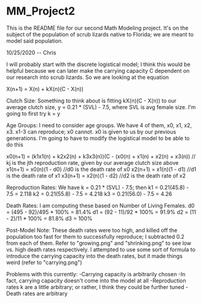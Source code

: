 # MM_Project2

This is the README file for our second Math Modeling project. It's on the subject of the population of scrub lizards native to Florida; we are meant to model said population. 

10/25/2020 -- Chris

I will probably start with the discrete logistical model; I think this would be helpful because we can later make the carrying capacity C dependent on our research into scrub lizards. So we are looking at the equation

X(n+1) = X(n) + kX(n)(C - X(n))


Clutch Size:
Something to think about is fitting kX(n)(C - X(n)) to our average clutch size, y = 0.21 * (SVL) - 7.5, where SVL is avg female size. I'm going to first try k = y

Age Groups:
I need to consider age groups. We have 4 of them, x0, x1, x2, x3. x1-3 can reproduce; x0 cannot. x0 is given to us by our previous generations. I'm going to have to modify the logistical model to be able to do this

x0(n+1) = (k1x1(n) + k2x2(n) + k3x3(n))(C - (x0(n) + x1(n) + x2(n) + x3(n)) // kj is the jth reproduction rate, given by 										our average clutch size above
x1(n+1) = x0(n)(1 - d0) //d0 is the death rate of x0
x2(n+1) = x1(n)(1 - d1) //d1 is the death rate of x1
x3(n+1) = x2(n)(1 - d2) //d2 is the death rate of x2

Reproduction Rates:
We have k = 0.21 * (SVL) - 7.5; then
k1 = 0.21(45.8) - 7.5 = 2.118
k2 = 0.21(55.8) - 7.5 = 4.218
k3 = 0.21(56.0) - 7.5 = 4.26

Death Rates:
I am computing these based on Number of Living Females. 
d0 = (495 - 92)/495 * 100% = 81.4%
d1 = (92 - 11)/92 * 100% = 91.9%
d2 = (11 - 2)/11 * 100% = 81.8%
d3 = 100%

Post-Model Note: These death rates were too high, and killed off the population too fast for them to successfully reproduce; I subtracted 0.2 from each of them. Refer to "growing.png" and "shrinking.png" to see low vs. high death rates respectively. I attempted to use some sort of formula to introduce the carrying capacity into the death rates, but it made things weird (refer to "carrying.png")


Problems with this currently:
	-Carrying capacity is arbitrarily chosen
	-In fact, carrying capacity doesn't come into the model at all
	-Reproduction rates k are a little arbitrary; or rather, I think they could be further tuned
	-Death rates are arbitrary
